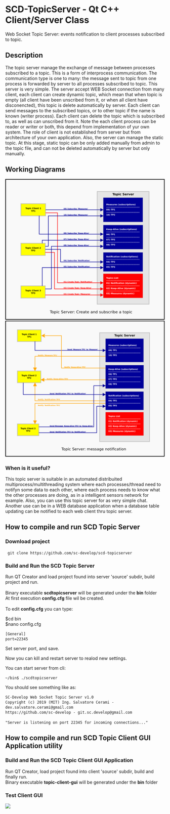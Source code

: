 # SCD-TopicServer - Qt C++ Client/Server Class
Web Socket Topic Server: events notification to client processes subscribed to topic.

## Description

The topic server manage the exchange of message between processes subscribed to a topic. This is a form of interprocess communication. The communication type is one to many: the message sent to topic from one process is forwarded by server to all processes subscribed to topic.
This server is very simple. The server accept WEB Socket connection from many client, each client can create dynamic topic, which mean that when topic is empty (all client have been unscribed from it, or when all client have disconencted), this topic is delete automatically by server. Each client can send messages to the subscribed topics, or to other topic if the name is known (writer process). 
Each client can delete the topic which is subscribed to, as well as can unscribed from it.
Note the each client process can be reader or writer or both, this depend from implementation of yur own system. 
The role of client is not established from server but from architecture of your own application.
Also, the server can manage the static topic. At this stage, static topic can be only added manually from admin to the topic file, and can not be deleted automatically by server but only manually.

## Working Diagrams

<img src="images/topicserver.png"/>

<img src="images/topicservermess.png"/>

### When is it useful?

This topic server is suitable in an automated distribuited multiprocess/multithreading system where each processes/thread need to notifyn some data to each other, where each process needs to know what the other processes are doing, as in a intelligent sensors network for example. Also, you can use this topic server for  as very simple chat. Another use can be in a WEB database application when a database table updating can be notified to each web client thru topic server.

## How to compile and run SCD Topic Server
### Download project

``` git clone https://github.com/sc-develop/scd-topicserver```

### Build and Run the SCD Topic Server

Run QT Creator and load project found into server 'source' subdir, build project and run.<br><br>
Binary executable <b>scdtopicserver</b> will be generated under the <b>bin</b> folder<br>
At first execution <b>config.cfg</b> file wil be created.<br><br>
To edit <b>config.cfg</b> you can type:

$cd bin<br>
$nano config.cfg
```
[General]
port=22345
```
Set server port, and save.<br>

Now you can kill and restart server to realod new settings.<br>

You can start server from cli:

```
~/bin$ ./scdtopicserver
```
You should see something like as:

```
SC-Develop Web Socket Topic Server v1.0
Copyright (c) 2019 (MIT) Ing. Salvatore Cerami - dev.salvatore.cerami@gmail.com
https://github.com/sc-develop - git.sc.develop@gmail.com

"Server is listening on port 22345 for incoming connections..."
```
## How to compile and run SCD Topic Client GUI Application utility

### Build and Run the SCD Topic Client GUI Application

Run QT Creator, load project found into client 'source' subdir, build and finally run.<br>
Binary executable <b>topic-client-gui</b> will be generated under the <b>bin</b> folder<br>

### Test Client GUI

<img src="images/topic-client-gui.png"/>
